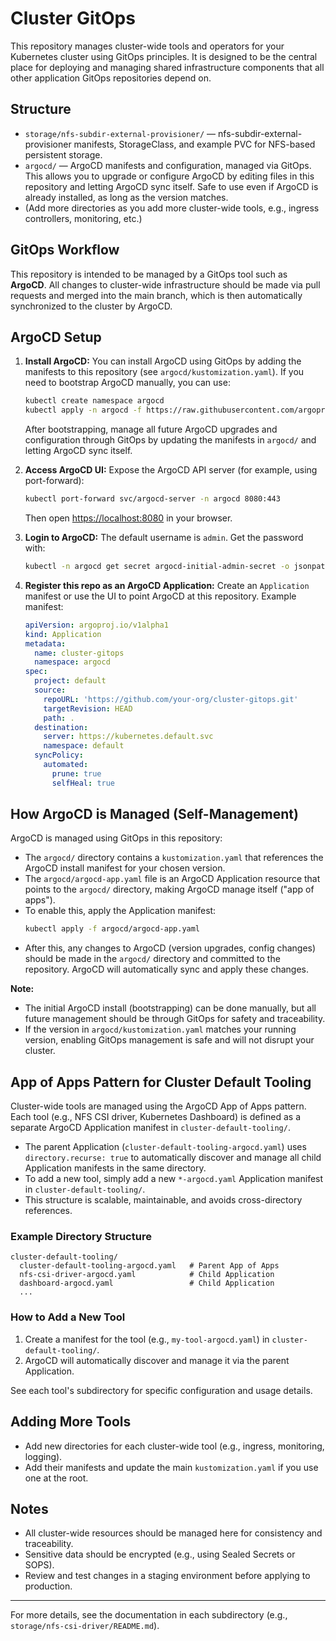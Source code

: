 # Cluster GitOps

This repository manages cluster-wide tools and operators for your Kubernetes cluster using GitOps principles. It is designed to be the central place for deploying and managing shared infrastructure components that all other application GitOps repositories depend on.

## Structure

- `storage/nfs-subdir-external-provisioner/` — nfs-subdir-external-provisioner manifests, StorageClass, and example PVC for NFS-based persistent storage.
- `argocd/` — ArgoCD manifests and configuration, managed via GitOps. This allows you to upgrade or configure ArgoCD by editing files in this repository and letting ArgoCD sync itself. Safe to use even if ArgoCD is already installed, as long as the version matches.
- (Add more directories as you add more cluster-wide tools, e.g., ingress controllers, monitoring, etc.)

## GitOps Workflow

This repository is intended to be managed by a GitOps tool such as **ArgoCD**. All changes to cluster-wide infrastructure should be made via pull requests and merged into the main branch, which is then automatically synchronized to the cluster by ArgoCD.

## ArgoCD Setup

1. **Install ArgoCD:**
   You can install ArgoCD using GitOps by adding the manifests to this repository (see `argocd/kustomization.yaml`).
   If you need to bootstrap ArgoCD manually, you can use:
   ```sh
   kubectl create namespace argocd
   kubectl apply -n argocd -f https://raw.githubusercontent.com/argoproj/argo-cd/v3.0.4+5328bd5/manifests/install.yaml
   ```
   After bootstrapping, manage all future ArgoCD upgrades and configuration through GitOps by updating the manifests in `argocd/` and letting ArgoCD sync itself.

2. **Access ArgoCD UI:**
   Expose the ArgoCD API server (for example, using port-forward):
   ```sh
   kubectl port-forward svc/argocd-server -n argocd 8080:443
   ```
   Then open [https://localhost:8080](https://localhost:8080) in your browser.

3. **Login to ArgoCD:**
   The default username is `admin`. Get the password with:
   ```sh
   kubectl -n argocd get secret argocd-initial-admin-secret -o jsonpath="{.data.password}" | base64 -d; echo
   ```

4. **Register this repo as an ArgoCD Application:**
   Create an `Application` manifest or use the UI to point ArgoCD at this repository. Example manifest:
   ```yaml
   apiVersion: argoproj.io/v1alpha1
   kind: Application
   metadata:
     name: cluster-gitops
     namespace: argocd
   spec:
     project: default
     source:
       repoURL: 'https://github.com/your-org/cluster-gitops.git'
       targetRevision: HEAD
       path: .
     destination:
       server: https://kubernetes.default.svc
       namespace: default
     syncPolicy:
       automated:
         prune: true
         selfHeal: true
   ```

## How ArgoCD is Managed (Self-Management)

ArgoCD is managed using GitOps in this repository:
- The `argocd/` directory contains a `kustomization.yaml` that references the ArgoCD install manifest for your chosen version.
- The `argocd/argocd-app.yaml` file is an ArgoCD Application resource that points to the `argocd/` directory, making ArgoCD manage itself ("app of apps").
- To enable this, apply the Application manifest:
  ```sh
  kubectl apply -f argocd/argocd-app.yaml
  ```
- After this, any changes to ArgoCD (version upgrades, config changes) should be made in the `argocd/` directory and committed to the repository. ArgoCD will automatically sync and apply these changes.

**Note:**
- The initial ArgoCD install (bootstrapping) can be done manually, but all future management should be through GitOps for safety and traceability.
- If the version in `argocd/kustomization.yaml` matches your running version, enabling GitOps management is safe and will not disrupt your cluster.

## App of Apps Pattern for Cluster Default Tooling

Cluster-wide tools are managed using the ArgoCD App of Apps pattern. Each tool (e.g., NFS CSI driver, Kubernetes Dashboard) is defined as a separate ArgoCD Application manifest in `cluster-default-tooling/`.

- The parent Application (`cluster-default-tooling-argocd.yaml`) uses `directory.recurse: true` to automatically discover and manage all child Application manifests in the same directory.
- To add a new tool, simply add a new `*-argocd.yaml` Application manifest in `cluster-default-tooling/`.
- This structure is scalable, maintainable, and avoids cross-directory references.

### Example Directory Structure

```
cluster-default-tooling/
  cluster-default-tooling-argocd.yaml   # Parent App of Apps
  nfs-csi-driver-argocd.yaml            # Child Application
  dashboard-argocd.yaml                 # Child Application
  ...
```

### How to Add a New Tool
1. Create a manifest for the tool (e.g., `my-tool-argocd.yaml`) in `cluster-default-tooling/`.
2. ArgoCD will automatically discover and manage it via the parent Application.

See each tool's subdirectory for specific configuration and usage details.

## Adding More Tools

- Add new directories for each cluster-wide tool (e.g., ingress, monitoring, logging).
- Add their manifests and update the main `kustomization.yaml` if you use one at the root.

## Notes

- All cluster-wide resources should be managed here for consistency and traceability.
- Sensitive data should be encrypted (e.g., using Sealed Secrets or SOPS).
- Review and test changes in a staging environment before applying to production.

---

For more details, see the documentation in each subdirectory (e.g., `storage/nfs-csi-driver/README.md`).

